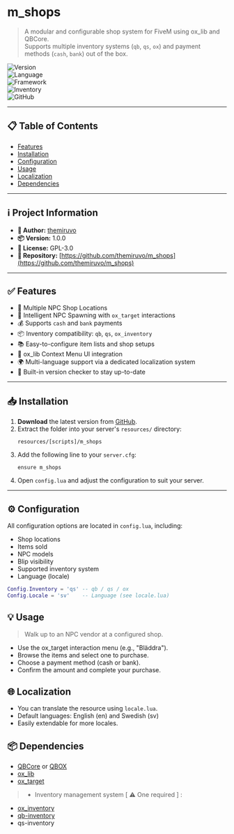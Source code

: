 # m_shops

> A modular and configurable shop system for FiveM using ox_lib and QBCore.  
Supports multiple inventory systems (`qb`, `qs`, `ox`) and payment methods (`cash`, `bank`) out of the box.

![Version](https://img.shields.io/badge/version-1.0.0-blue)  
![Language](https://img.shields.io/badge/language-Lua-yellow)  
![Framework](https://img.shields.io/badge/framework-QBCore-orange)  
![Inventory](https://img.shields.io/badge/inventory-qb%20%7C%20qs%20%7C%20ox-9cf)  
![GitHub](https://img.shields.io/badge/GitHub-themiruvo/m_shops-black?logo=github)

---

## 📋 Table of Contents

- [Features](#features)
- [Installation](#installation)
- [Configuration](#configuration)
- [Usage](#usage)
- [Localization](#localization)
- [Dependencies](#dependencies)

---

## ℹ️ Project Information

- **👤 Author:** [themiruvo](https://github.com/themiruvo)
- **📦 Version:** 1.0.0
- **📄 License:** GPL-3.0
- **📂 Repository:** [https://github.com/themiruvo/m_shops](https://github.com/themiruvo/m_shops)

---

## ✅ Features

- 🛒 Multiple NPC Shop Locations
- 🧠 Intelligent NPC Spawning with `ox_target` interactions
- 💰 Supports `cash` and `bank` payments
- 📦 Inventory compatibility: `qb`, `qs`, `ox_inventory`
- 📚 Easy-to-configure item lists and shop setups
- 🧩 ox_lib Context Menu UI integration
- 🌍 Multi-language support via a dedicated localization system
- 🔁 Built-in version checker to stay up-to-date

---

## 📥 Installation

1. **Download** the latest version from [GitHub](https://github.com/themiruvo/m_shops).
2. Extract the folder into your server's `resources/` directory:
    ```
    resources/[scripts]/m_shops
    ```
3. Add the following line to your `server.cfg`:
    ```
    ensure m_shops
    ```
4. Open `config.lua` and adjust the configuration to suit your server.

---

## ⚙️ Configuration

All configuration options are located in `config.lua`, including:

- Shop locations
- Items sold
- NPC models
- Blip visibility
- Supported inventory system
- Language (locale)

```lua
Config.Inventory = 'qs' -- qb / qs / ox
Config.Locale = 'sv'    -- Language (see locale.lua)
```
## 💡 Usage
> Walk up to an NPC vendor at a configured shop.

- Use the ox_target interaction menu (e.g., "Bläddra").
- Browse the items and select one to purchase.
- Choose a payment method (cash or bank).
- Confirm the amount and complete your purchase.

## 🌐 Localization
- You can translate the resource using `locale.lua`.
- Default languages: English (en) and Swedish (sv)
- Easily extendable for more locales.

## 📦 Dependencies
- [QBCore](https://github.com/qbcore-framework/qb-core) or [QBOX](https://github.com/Qbox-project/qbx_core) 
- [ox_lib](https://github.com/communityox/ox_lib)
- [ox_target](https://github.com/CommunityOx/ox_target)
> - Inventory management system [ ⚠️ One required ] :

* [ox_inventory](https://github.com/CommunityOx/ox_inventory)
* [qb-inventory](https://github.com/qbcore-framework/qb-inventory)
* qs-inventory

